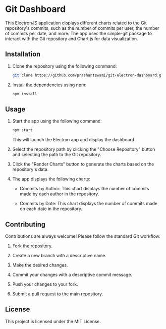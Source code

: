 # Git Dashboard

This ElectronJS application displays different charts related to the Git repository's commits, such as the number of commits per user, the number of commits per date, and more. The app uses the simple-git package to interact with the Git repository and Chart.js for data visualization.

## Installation

1. Clone the repository using the following command:

    ```sh
    git clone https://github.com/prashantswami/git-electron-dashboard.git
    ```

2. Install the dependencies using npm:

    ```sh
    npm install
    ```

## Usage

1. Start the app using the following command:

    ```sh
    npm start
    ```

    This will launch the Electron app and display the dashboard.

2. Select the repository path by clicking the "Choose Repository" button and selecting the path to the Git repository.

3. Click the "Render Charts" button to generate the charts based on the repository's data.

4. The app displays the following charts:

    - Commits by Author: This chart displays the number of commits made by each author in the repository.

    - Commits by Date: This chart displays the number of commits made on each date in the repository.

## Contributing

Contributions are always welcome! Please follow the standard Git workflow:

1. Fork the repository.

2. Create a new branch with a descriptive name.

3. Make the desired changes.

4. Commit your changes with a descriptive commit message.

5. Push your changes to your fork.

6. Submit a pull request to the main repository.

## License

This project is licensed under the MIT License.